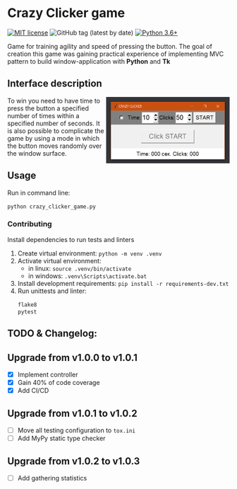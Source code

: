# Crazy Clicker game

[![MIT license](https://img.shields.io/badge/License-MIT-blue.svg)](https://lbesson.mit-license.org/)
![GitHub tag (latest by date)](https://img.shields.io/github/v/tag/EvgeniyKuzmin/crazy-clicker-game)
[![Python 3.6+](https://img.shields.io/badge/python-3.6+-blue.svg)](https://www.python.org/downloads/release/python-360/)

Game for training agility and speed of pressing the button. The goal of
creation this game was gaining practical experience of implementing MVC pattern
to build window-application with __Python__ and __Tk__


## Interface description
<img src="rendered_application.png" width="280" height="150" align="right">
To win you need to have time to press the button a specified number of times
within a specified number of seconds.
It is also possible to complicate the game by using a mode in which the button
moves randomly over the window surface.


## Usage
Run in command line:
    
    python crazy_clicker_game.py


### Contributing
Install dependencies to run tests and linters
1. Create virtual environment: `python -m venv .venv`
2. Activate virtual environment:
    - in linux: `source .venv/bin/activate`
    - in windows: `.venv\Scripts\activate.bat`
3. Install development requirements: `pip install -r requirements-dev.txt`
4. Run unittests and linter:
    ```
    flake8
    pytest
    ```


## TODO & Changelog:
## Upgrade from v1.0.0 to v1.0.1
- [x] Implement controller
- [x] Gain 40% of code coverage 
- [x] Add CI/CD

## Upgrade from v1.0.1 to v1.0.2
- [ ] Move all testing configuration to `tox.ini`
- [ ] Add MyPy static type checker

## Upgrade from v1.0.2 to v1.0.3
- [ ] Add gathering statistics